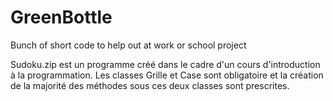 # GreenBottle
Bunch of short code to help out at work or school project

Sudoku.zip est un programme créé dans le cadre d'un cours d'introduction à la programmation. Les classes Grille et Case sont obligatoire et la création de la majorité des méthodes sous ces deux classes sont prescrites.
